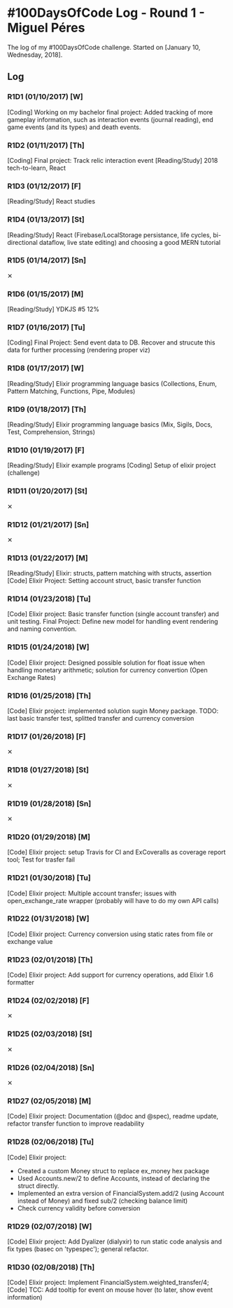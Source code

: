 # #100DaysOfCode Log - Round 1 - Miguel Péres

The log of my #100DaysOfCode challenge. Started on [January 10, Wednesday, 2018].

## Log

### R1D1 (01/10/2017) [W]
[Coding] Working on my bachelor final project: Added tracking of more gameplay information, such as interaction events (journal reading), end game events (and its types) and death events.

### R1D2 (01/11/2017) [Th]
[Coding] Final project: Track relic interaction event
[Reading/Study] 2018 tech-to-learn, React

### R1D3 (01/12/2017) [F]
[Reading/Study] React studies

### R1D4 (01/13/2017) [St]
[Reading/Study] React (Firebase/LocalStorage persistance, life cycles, bi-directional dataflow, live state editing) and choosing a good MERN tutorial

### R1D5 (01/14/2017) [Sn]
✕

### R1D6 (01/15/2017) [M]
[Reading/Study] YDKJS #5 12% 

### R1D7 (01/16/2017) [Tu]
[Coding] Final Project: Send event data to DB. Recover and strucute this data for further processing (rendering proper viz)

### R1D8 (01/17/2017) [W]
[Reading/Study] Elixir programming language basics (Collections, Enum, Pattern Matching, Functions, Pipe, Modules)

### R1D9 (01/18/2017) [Th]
[Reading/Study] Elixir programming language basics (Mix, Sigils, Docs, Test, Comprehension, Strings)

### R1D10 (01/19/2017) [F]
[Reading/Study] Elixir example programs
[Coding] Setup of elixir project (challenge)

### R1D11 (01/20/2017) [St]
✕

### R1D12 (01/21/2017) [Sn]
✕

### R1D13 (01/22/2017) [M]
[Reading/Study] Elixir: structs, pattern matching with structs, assertion
[Code] Elixir Project: Setting account struct, basic transfer function

### R1D14 (01/23/2018) [Tu]
[Code]
Elixir project: Basic transfer function (single account transfer) and unit testing.
Final Project: Define new model for handling event rendering and naming convention.

### R1D15 (01/24/2018) [W]
[Code] Elixir project: Designed possible solution for float issue when handling monetary arithmetic; solution for currency convertion (Open Exchange Rates)

### R1D16 (01/25/2018) [Th]
[Code] Elixir project: implemented solution sugin Money package. TODO: last basic transfer test, splitted transfer and currency conversion

### R1D17 (01/26/2018) [F]
✕

### R1D18 (01/27/2018) [St]
✕

### R1D19 (01/28/2018) [Sn]
✕

### R1D20 (01/29/2018) [M]
[Code] Elixir project: setup Travis for CI and ExCoveralls as coverage report tool; Test for trasfer fail

### R1D21 (01/30/2018) [Tu]
[Code] Elixir project: Multiple account transfer; issues with open_exchange_rate wrapper (probably will have to do my own API calls)

### R1D22 (01/31/2018) [W]
[Code] Elixir project: Currency conversion using static rates from file or exchange value

### R1D23 (02/01/2018) [Th]
[Code] Elixir project: Add support for currency operations, add Elixir 1.6 formatter

### R1D24 (02/02/2018) [F]
✕

### R1D25 (02/03/2018) [St]
✕

### R1D26 (02/04/2018) [Sn]
✕

### R1D27 (02/05/2018) [M]
[Code] Elixir project: Documentation (@doc and @spec), readme update, refactor transfer function to improve readability

### R1D28 (02/06/2018) [Tu]
[Code] Elixir project: 
- Created a custom Money struct to replace ex_money hex package
- Used Accounts.new/2 to define Accounts, instead of declaring the struct directly.
- Implemented an extra version of FinancialSystem.add/2 (using Account instead of Money) and fixed sub/2 (checking balance limit)
- Check currency validity before conversion

### R1D29 (02/07/2018) [W]
[Code] Elixir project: Add Dyalizer (dialyxir) to run static code analysis and fix types (basec on 'typespec'); general refactor.

### R1D30 (02/08/2018) [Th]
[Code] Elixir project: Implement FinancialSystem.weighted_transfer/4;
[Code] TCC: Add tooltip for event on mouse hover (to later, show event information)
